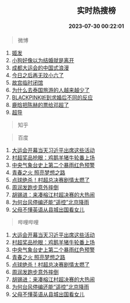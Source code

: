 <div align="center"><h2>实时热搜榜</h2><h4>2023-07-30 00:22:01</h4></div>

> 微博  

1. [姬发](https://s.weibo.com/weibo?q=%E5%A7%AC%E5%8F%91&t=31&band_rank=1&Refer=top)<br />
2. [小狗好像以为结婚就是离开](https://s.weibo.com/weibo?q=%23%E5%B0%8F%E7%8B%97%E5%A5%BD%E5%83%8F%E4%BB%A5%E4%B8%BA%E7%BB%93%E5%A9%9A%E5%B0%B1%E6%98%AF%E7%A6%BB%E5%BC%80%23&t=31&band_rank=2&Refer=top)<br />
3. [成都大运会的中国式浪漫](https://s.weibo.com/weibo?q=%23%E6%88%90%E9%83%BD%E5%A4%A7%E8%BF%90%E4%BC%9A%E7%9A%84%E4%B8%AD%E5%9B%BD%E5%BC%8F%E6%B5%AA%E6%BC%AB%23&t=31&band_rank=3&Refer=top)<br />
4. [今日之后再无玟小六了](https://s.weibo.com/weibo?q=%23%E4%BB%8A%E6%97%A5%E4%B9%8B%E5%90%8E%E5%86%8D%E6%97%A0%E7%8E%9F%E5%B0%8F%E5%85%AD%E4%BA%86%23&t=31&band_rank=4&Refer=top)<br />
5. [故宫临时闭馆](https://s.weibo.com/weibo?q=%23%E6%95%85%E5%AE%AB%E4%B8%B4%E6%97%B6%E9%97%AD%E9%A6%86%23&t=31&band_rank=5&Refer=top)<br />
6. [为什么去泰国旅游的人越来越少了](https://s.weibo.com/weibo?q=%23%E4%B8%BA%E4%BB%80%E4%B9%88%E5%8E%BB%E6%B3%B0%E5%9B%BD%E6%97%85%E6%B8%B8%E7%9A%84%E4%BA%BA%E8%B6%8A%E6%9D%A5%E8%B6%8A%E5%B0%91%E4%BA%86%23&t=31&band_rank=6&Refer=top)<br />
7. [BLACKPINK听到求婚后不同的反应](https://s.weibo.com/weibo?q=%23BLACKPINK%E5%90%AC%E5%88%B0%E6%B1%82%E5%A9%9A%E5%90%8E%E4%B8%8D%E5%90%8C%E7%9A%84%E5%8F%8D%E5%BA%94%23&t=31&band_rank=7&Refer=top)<br />
8. [鹿晗把陈赫的票给邓超了](https://s.weibo.com/weibo?q=%23%E9%B9%BF%E6%99%97%E6%8A%8A%E9%99%88%E8%B5%AB%E7%9A%84%E7%A5%A8%E7%BB%99%E9%82%93%E8%B6%85%E4%BA%86%23&t=31&band_rank=8&Refer=top)<br />
9. [超导](https://s.weibo.com/weibo?q=%E8%B6%85%E5%AF%BC&t=31&band_rank=9&Refer=top)<br />

> 知乎  


> 百度  

1. [大运会开幕当天习近平出席这些活动](https://www.baidu.com/s?wd=%E5%A4%A7%E8%BF%90%E4%BC%9A%E5%BC%80%E5%B9%95%E5%BD%93%E5%A4%A9%E4%B9%A0%E8%BF%91%E5%B9%B3%E5%87%BA%E5%B8%AD%E8%BF%99%E4%BA%9B%E6%B4%BB%E5%8A%A8&sa=fyb_news&rsv_dl=fyb_news)<br />
2. [村超奖品抢眼：鸡鹅羊猪牛轮番上场](https://www.baidu.com/s?wd=%E6%9D%91%E8%B6%85%E5%A5%96%E5%93%81%E6%8A%A2%E7%9C%BC%EF%BC%9A%E9%B8%A1%E9%B9%85%E7%BE%8A%E7%8C%AA%E7%89%9B%E8%BD%AE%E7%95%AA%E4%B8%8A%E5%9C%BA&sa=fyb_news&rsv_dl=fyb_news)<br />
3. [中央气象台史上第二个暴雨红色预警](https://www.baidu.com/s?wd=%E4%B8%AD%E5%A4%AE%E6%B0%94%E8%B1%A1%E5%8F%B0%E5%8F%B2%E4%B8%8A%E7%AC%AC%E4%BA%8C%E4%B8%AA%E6%9A%B4%E9%9B%A8%E7%BA%A2%E8%89%B2%E9%A2%84%E8%AD%A6&sa=fyb_news&rsv_dl=fyb_news)<br />
4. [青春之火 照亮梦想之路](https://www.baidu.com/s?wd=%E9%9D%92%E6%98%A5%E4%B9%8B%E7%81%AB+%E7%85%A7%E4%BA%AE%E6%A2%A6%E6%83%B3%E4%B9%8B%E8%B7%AF&sa=fyb_news&rsv_dl=fyb_news)<br />
5. [点球绝杀！村超总决赛剧情太燃了](https://www.baidu.com/s?wd=%E7%82%B9%E7%90%83%E7%BB%9D%E6%9D%80%EF%BC%81%E6%9D%91%E8%B6%85%E6%80%BB%E5%86%B3%E8%B5%9B%E5%89%A7%E6%83%85%E5%A4%AA%E7%87%83%E4%BA%86&sa=fyb_news&rsv_dl=fyb_news)<br />
6. [周润发跑步意外摔倒](https://www.baidu.com/s?wd=%E5%91%A8%E6%B6%A6%E5%8F%91%E8%B7%91%E6%AD%A5%E6%84%8F%E5%A4%96%E6%91%94%E5%80%92&sa=fyb_news&rsv_dl=fyb_news)<br />
7. [胡锡进：来凑榕江村超决赛的大热闹](https://www.baidu.com/s?wd=%E8%83%A1%E9%94%A1%E8%BF%9B%EF%BC%9A%E6%9D%A5%E5%87%91%E6%A6%95%E6%B1%9F%E6%9D%91%E8%B6%85%E5%86%B3%E8%B5%9B%E7%9A%84%E5%A4%A7%E7%83%AD%E9%97%B9&sa=fyb_news&rsv_dl=fyb_news)<br />
8. [为何台风停编还能“遥控”北京降雨](https://www.baidu.com/s?wd=%E4%B8%BA%E4%BD%95%E5%8F%B0%E9%A3%8E%E5%81%9C%E7%BC%96%E8%BF%98%E8%83%BD%E2%80%9C%E9%81%A5%E6%8E%A7%E2%80%9D%E5%8C%97%E4%BA%AC%E9%99%8D%E9%9B%A8&sa=fyb_news&rsv_dl=fyb_news)<br />
9. [父母不懂英语从县城出国看女儿](https://www.baidu.com/s?wd=%E7%88%B6%E6%AF%8D%E4%B8%8D%E6%87%82%E8%8B%B1%E8%AF%AD%E4%BB%8E%E5%8E%BF%E5%9F%8E%E5%87%BA%E5%9B%BD%E7%9C%8B%E5%A5%B3%E5%84%BF&sa=fyb_news&rsv_dl=fyb_news)<br />

> 哔哩哔哩  

1. [大运会开幕当天习近平出席这些活动](https://www.baidu.com/s?wd=%E5%A4%A7%E8%BF%90%E4%BC%9A%E5%BC%80%E5%B9%95%E5%BD%93%E5%A4%A9%E4%B9%A0%E8%BF%91%E5%B9%B3%E5%87%BA%E5%B8%AD%E8%BF%99%E4%BA%9B%E6%B4%BB%E5%8A%A8&sa=fyb_news&rsv_dl=fyb_news)<br />
2. [村超奖品抢眼：鸡鹅羊猪牛轮番上场](https://www.baidu.com/s?wd=%E6%9D%91%E8%B6%85%E5%A5%96%E5%93%81%E6%8A%A2%E7%9C%BC%EF%BC%9A%E9%B8%A1%E9%B9%85%E7%BE%8A%E7%8C%AA%E7%89%9B%E8%BD%AE%E7%95%AA%E4%B8%8A%E5%9C%BA&sa=fyb_news&rsv_dl=fyb_news)<br />
3. [中央气象台史上第二个暴雨红色预警](https://www.baidu.com/s?wd=%E4%B8%AD%E5%A4%AE%E6%B0%94%E8%B1%A1%E5%8F%B0%E5%8F%B2%E4%B8%8A%E7%AC%AC%E4%BA%8C%E4%B8%AA%E6%9A%B4%E9%9B%A8%E7%BA%A2%E8%89%B2%E9%A2%84%E8%AD%A6&sa=fyb_news&rsv_dl=fyb_news)<br />
4. [青春之火 照亮梦想之路](https://www.baidu.com/s?wd=%E9%9D%92%E6%98%A5%E4%B9%8B%E7%81%AB+%E7%85%A7%E4%BA%AE%E6%A2%A6%E6%83%B3%E4%B9%8B%E8%B7%AF&sa=fyb_news&rsv_dl=fyb_news)<br />
5. [点球绝杀！村超总决赛剧情太燃了](https://www.baidu.com/s?wd=%E7%82%B9%E7%90%83%E7%BB%9D%E6%9D%80%EF%BC%81%E6%9D%91%E8%B6%85%E6%80%BB%E5%86%B3%E8%B5%9B%E5%89%A7%E6%83%85%E5%A4%AA%E7%87%83%E4%BA%86&sa=fyb_news&rsv_dl=fyb_news)<br />
6. [周润发跑步意外摔倒](https://www.baidu.com/s?wd=%E5%91%A8%E6%B6%A6%E5%8F%91%E8%B7%91%E6%AD%A5%E6%84%8F%E5%A4%96%E6%91%94%E5%80%92&sa=fyb_news&rsv_dl=fyb_news)<br />
7. [胡锡进：来凑榕江村超决赛的大热闹](https://www.baidu.com/s?wd=%E8%83%A1%E9%94%A1%E8%BF%9B%EF%BC%9A%E6%9D%A5%E5%87%91%E6%A6%95%E6%B1%9F%E6%9D%91%E8%B6%85%E5%86%B3%E8%B5%9B%E7%9A%84%E5%A4%A7%E7%83%AD%E9%97%B9&sa=fyb_news&rsv_dl=fyb_news)<br />
8. [为何台风停编还能“遥控”北京降雨](https://www.baidu.com/s?wd=%E4%B8%BA%E4%BD%95%E5%8F%B0%E9%A3%8E%E5%81%9C%E7%BC%96%E8%BF%98%E8%83%BD%E2%80%9C%E9%81%A5%E6%8E%A7%E2%80%9D%E5%8C%97%E4%BA%AC%E9%99%8D%E9%9B%A8&sa=fyb_news&rsv_dl=fyb_news)<br />
9. [父母不懂英语从县城出国看女儿](https://www.baidu.com/s?wd=%E7%88%B6%E6%AF%8D%E4%B8%8D%E6%87%82%E8%8B%B1%E8%AF%AD%E4%BB%8E%E5%8E%BF%E5%9F%8E%E5%87%BA%E5%9B%BD%E7%9C%8B%E5%A5%B3%E5%84%BF&sa=fyb_news&rsv_dl=fyb_news)<br />
